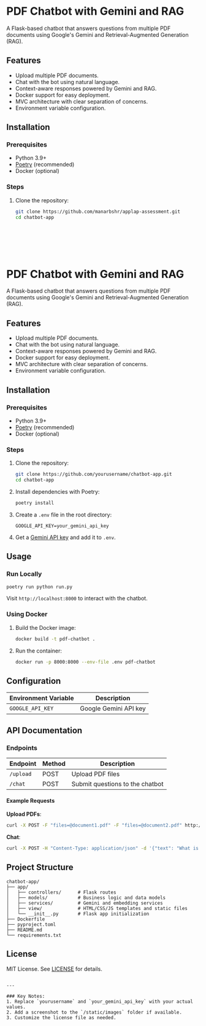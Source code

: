 # PDF Chatbot with Gemini and RAG

A Flask-based chatbot that answers questions from multiple PDF documents using Google's Gemini and Retrieval-Augmented Generation (RAG).


## Features
- Upload multiple PDF documents.
- Chat with the bot using natural language.
- Context-aware responses powered by Gemini and RAG.
- Docker support for easy deployment.
- MVC architecture with clear separation of concerns.
- Environment variable configuration.

## Installation

### Prerequisites
- Python 3.9+
- [Poetry](https://python-poetry.org/) (recommended)
- Docker (optional)

### Steps
1. Clone the repository:
   ```bash
   git clone https://github.com/manarbshr/applap-assessment.git
   cd chatbot-app








# PDF Chatbot with Gemini and RAG

A Flask-based chatbot that answers questions from multiple PDF documents using Google's Gemini and Retrieval-Augmented Generation (RAG).


## Features
- Upload multiple PDF documents.
- Chat with the bot using natural language.
- Context-aware responses powered by Gemini and RAG.
- Docker support for easy deployment.
- MVC architecture with clear separation of concerns.
- Environment variable configuration.

## Installation

### Prerequisites
- Python 3.9+
- [Poetry](https://python-poetry.org/) (recommended)
- Docker (optional)

### Steps
1. Clone the repository:
   ```bash
   git clone https://github.com/yourusername/chatbot-app.git
   cd chatbot-app
   ```

2. Install dependencies with Poetry:
   ```bash
   poetry install
   ```

3. Create a `.env` file in the root directory:
   ```env
   GOOGLE_API_KEY=your_gemini_api_key
   ```

4. Get a [Gemini API key](https://aistudio.google.com/app/apikey) and add it to `.env`.

## Usage

### Run Locally
```bash
poetry run python run.py
```
Visit `http://localhost:8000` to interact with the chatbot.

### Using Docker
1. Build the Docker image:
   ```bash
   docker build -t pdf-chatbot .
   ```

2. Run the container:
   ```bash
   docker run -p 8000:8000 --env-file .env pdf-chatbot
   ```

## Configuration
| Environment Variable | Description                |
|----------------------|----------------------------|
| `GOOGLE_API_KEY`     | Google Gemini API key      |

## API Documentation

### Endpoints
| Endpoint  | Method | Description                     |
|-----------|--------|---------------------------------|
| `/upload` | POST   | Upload PDF files                |
| `/chat`   | POST   | Submit questions to the chatbot |

#### Example Requests
**Upload PDFs**:
```bash
curl -X POST -F "files=@document1.pdf" -F "files=@document2.pdf" http://localhost:8000/upload
```

**Chat**:
```bash
curl -X POST -H "Content-Type: application/json" -d '{"text": "What is the main topic?"}' http://localhost:8000/chat
```

## Project Structure
```
chatbot-app/
├── app/
│   ├── controllers/      # Flask routes
│   ├── models/           # Business logic and data models
│   ├── services/         # Gemini and embedding services
│   ├── view/             # HTML/CSS/JS templates and static files
│   └── __init__.py       # Flask app initialization
├── Dockerfile
├── pyproject.toml
├── README.md
└── requirements.txt
```

## License
MIT License. See [LICENSE](LICENSE) for details.
```

---

### Key Notes:
1. Replace `yourusername` and `your_gemini_api_key` with your actual values.
2. Add a screenshot to the `/static/images` folder if available.
3. Customize the license file as needed.

